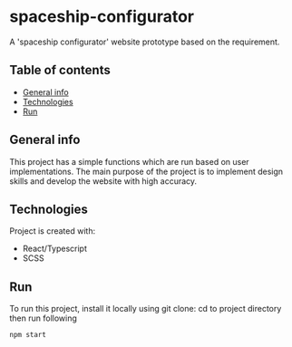 # spaceship-configurator
A 'spaceship configurator' website prototype based on the requirement.

## Table of contents
* [General info](#general-info)
* [Technologies](#technologies)
* [Run](#run)

## General info
This project has a simple functions which are run based on user implementations. The main purpose of the project is to implement design skills and develop the website 
with high accuracy.
	
## Technologies
Project is created with:

* React/Typescript
* SCSS

## Run
To run this project, install it locally using git clone:
cd to project directory then run following
```
npm start
